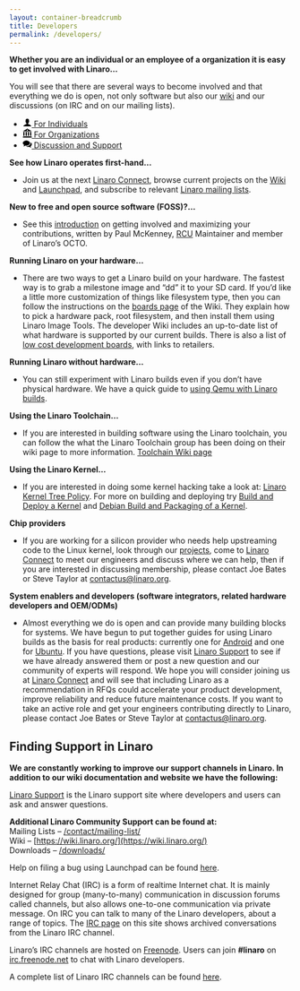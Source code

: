 ```yaml
---
layout: container-breadcrumb
title: Developers
permalink: /developers/
---
```

**Whether you are an individual or an employee of a organization it is easy to get involved with Linaro…**

You will see that there are several ways to become involved and that everything we do is open, not only software but also our [wiki](http://wiki.linaro.org/FrontPage) and our discussions (on IRC and on our mailing lists).

<ul class="nav nav-tabs" role="tablist" id="tabbed_nav">

  <li role="presentation" class="active">
    <a href="#individuals" role="tab" data-toggle="tab">
        <svg class="mk-svg-icon small" data-name="mk-moon-user" data-cacheid="icon-59a7eb5b217bb" style=" height:16px; width: 16px; " xmlns="http://www.w3.org/2000/svg" viewBox="0 0 512 512"><path d="M311.413 351.368c-11.055-1.759-11.307-32.157-11.307-32.157s32.484-32.158 39.564-75.401c19.045 0 30.809-45.973 11.761-62.148.795-17.027 24.48-133.662-95.431-133.662s-96.225 116.635-95.432 133.662c-19.047 16.175-7.285 62.148 11.761 62.148 7.079 43.243 39.564 75.401 39.564 75.401s-.252 30.398-11.307 32.157c-35.61 5.666-168.586 64.317-168.586 128.632h448c0-64.315-132.976-122.966-168.587-128.632z"></path></svg> For Individuals
    </a>
  </li>

  <li role="presentation">
    <a href="#organizations" role="tab" data-toggle="tab">
        <svg class="mk-svg-icon small" data-name="mk-moon-library-2" data-cacheid="icon-59a7eb5b21ebf" style=" height:16px; width: 16px; " xmlns="http://www.w3.org/2000/svg" viewBox="0 0 512 512"><path d="M256 0l-256 160h512l-256-160zm144 192l16 32v192h64v-192l16-32h-96zm-128 0l16 32v192h64v-192l16-32h-96zm-128 0l16 32v192h64v-192l16-32h-96zm-128 0l16 32v192h64v-192l16-32h-96zm0 256l-16 64h512l-16-64h-480zm272-352c0 17.673-14.327 32-32 32-17.673 0-32-14.327-32-32s14.327-32 32-32c17.673 0 32 14.327 32 32z"></path></svg> For Organizations
    </a>
  </li>

  <li role="presentation">
    <a href="#support" role="tab" data-toggle="tab">
        <svg class="mk-svg-icon small" data-name="mk-icon-comments" data-cacheid="icon-59a7eb5b222e2" style=" height:16px; width: 16px; " xmlns="http://www.w3.org/2000/svg" viewBox="0 0 1792 1792"><path d="M1408 768q0 139-94 257t-256.5 186.5-353.5 68.5q-86 0-176-16-124 88-278 128-36 9-86 16h-3q-11 0-20.5-8t-11.5-21q-1-3-1-6.5t.5-6.5 2-6l2.5-5 3.5-5.5 4-5 4.5-5 4-4.5q5-6 23-25t26-29.5 22.5-29 25-38.5 20.5-44q-124-72-195-177t-71-224q0-139 94-257t256.5-186.5 353.5-68.5 353.5 68.5 256.5 186.5 94 257zm384 256q0 120-71 224.5t-195 176.5q10 24 20.5 44t25 38.5 22.5 29 26 29.5 23 25q1 1 4 4.5t4.5 5 4 5 3.5 5.5l2.5 5 2 6 .5 6.5-1 6.5q-3 14-13 22t-22 7q-50-7-86-16-154-40-278-128-90 16-176 16-271 0-472-132 58 4 88 4 161 0 309-45t264-129q125-92 192-212t67-254q0-77-23-152 129 71 204 178t75 230z"></path></svg> Discussion and Support
    </a>
  </li>

</ul>


<div class="tab-content" id="tabbed_nav_content">
<div role="tabpanel" class="tab-pane tab-pane-legal active" id="individuals" markdown="1">

**See how Linaro operates first-hand…**

*   Join us at the next [Linaro Connect](http://connect.linaro.org/), browse current projects on the [Wiki](https://wiki.linaro.org/) and [Launchpad](https://launchpad.net/linaro), and subscribe to relevant [Linaro mailing lists](http://lists.linaro.org/mailman/listinfo).

**New to free and open source software (FOSS)?…**

*   See this [introduction](/blog/make-positive-difference-foss-project/) on getting involved and maximizing your contributions, written by Paul McKenney, [RCU](http://www.rdrop.com/users/paulmck/RCU/ "Introduction to RCU") Maintainer and member of Linaro’s OCTO.

**Running Linaro on your hardware…**

*   There are two ways to get a Linaro build on your hardware. The fastest way is to grab a milestone image and “dd” it to your SD card. If you’d like a little more customization of things like filesystem type, then you can follow the instructions on the [boards page](https://wiki.linaro.org/Boards) of the Wiki. They explain how to pick a hardware pack, root filesystem, and then install them using Linaro Image Tools. The developer Wiki includes an up-to-date list of what hardware is supported by our current builds. There is also a list of [low cost development boards](http://wiki.linaro.org/Boards), with links to retailers.

**Running Linaro without hardware…**

*   You can still experiment with Linaro builds even if you don’t have physical hardware. We have a quick guide to [using Qemu with Linaro builds](https://wiki.linaro.org/Resources/HowTo/Qemu).

**Using the Linaro Toolchain…**

*   If you are interested in building software using the Linaro toolchain, you can follow the what the Linaro Toolchain group has been doing on their wiki page to more information. [Toolchain Wiki page](https://wiki.linaro.org/WorkingGroups/ToolChain)

**Using the Linaro Kernel…**

*   If you are interested in doing some kernel hacking take a look at: [Linaro Kernel Tree Policy](http://wiki.linaro.org/Platform/DevPlatform/LinuxLinaroKernelTreeProcess). For more on building and deploying try [Build and Deploy a Kernel](https://wiki.linaro.org/Resources/HowTo/KernelDeploy) and [Debian Build and Packaging of a Kernel](https://wiki.linaro.org/Resources/HowTo/PackageYourOwnKernel).
</div>



<div role="tabpanel" class="tab-pane tab-pane-legal" id="organizations" markdown="1">

**Chip providers**

*   If you are working for a silicon provider who needs help upstreaming code to the Linux kernel, look through our [projects](https://blueprints.launchpad.net/linaro "Linaro projects on Launchpad"), come to [Linaro Connect](http://connect.linaro.org/ "Linaro Connect event") to meet our engineers and discuss where we can help, then if you are interested in discussing membership, please contact Joe Bates or Steve Taylor at [contactus@linaro.org](mailto:contactus@linaro.org).

**System enablers and developers (software integrators, related hardware developers and OEM/ODMs)**

*   Almost everything we do is open and can provide many building blocks for systems. We have begun to put together guides for using Linaro builds as the basis for real products: currently one for [Android](https://wiki.linaro.org/LinaroForProductBuilders/Android "Linaro for Android product builders") and one for [Ubuntu](https://wiki.linaro.org/LinaroForProductBuilders/Ubuntu "Linaro for Ubuntu products builders"). If you have questions, please visit [Linaro Support](https://support.linaro.org/home "Linaro support") to see if we have already answered them or post a new question and our community of experts will respond. We hope you will consider joining us at [Linaro Connect](http://connect.linaro.org/ "Linaro Connect event") and will see that including Linaro as a recommendation in RFQs could accelerate your product development, improve reliability and reduce future maintenance costs. If you want to take an active role and get your engineers contributing directly to Linaro, please contact Joe Bates or Steve Taylor at [contactus@linaro.org](mailto:contactus@linaro.org).

</div>



<div role="tabpanel" class="tab-pane tab-pane-legal" id="support" markdown="1">


## Finding Support in Linaro

**We are constantly working to improve our support channels in Linaro. In addition to our wiki documentation and website we have the following:**

[Linaro Support](http://linaro.zendesk.com/) is the Linaro support site where developers and users can ask and answer questions.

**Additional Linaro Community Support can be found at:**  
Mailing Lists – [/contact/mailing-list/](/contact/mailing-list/)  
Wiki – [https://wiki.linaro.org/](https://wiki.linaro.org/)  
Downloads – [/downloads/](/latest/downloads/)

Help on filing a bug using Launchpad can be found [here](https://wiki.linaro.org/Resources/HowTo/LoggingABug).

Internet Relay Chat (IRC) is a form of realtime Internet chat. It is mainly designed for group (many-to-many) communication in discussion forums called channels, but also allows one-to-one communication via private message. On IRC you can talk to many of the Linaro developers, about a range of topics. The [IRC page](http://irclogs.linaro.org/ "Linaro IRC logs") on this site shows archived conversations from the Linaro IRC channel.

Linaro’s IRC channels are hosted on [Freenode](http://freenode.net/). Users can join **#linaro** on [irc.freenode.net](http://freenode.net/) to chat with Linaro developers.

A complete list of Linaro IRC channels can be found [here](https://wiki.linaro.org/GettingInvolved/IRC).

</div>

</div>

